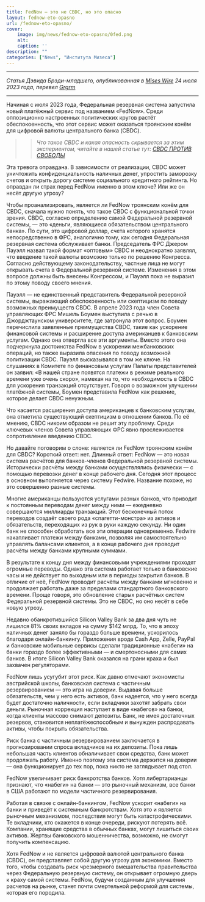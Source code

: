 ```yaml
---
title: FedNow — это не CBDC, но это опасно
layout: fednow-eto-opasno
url: /fednow-eto-opasno/
cover:
    image: img/news/fednow-eto-opasno/0fed.png
    alt: 
    caption: ''
description: ""
categories: ["News", "Института Мизеса"]
---
```


-----

*Статья Дэвида Брэди-младшего, опубликованная в [Mises Wire](https://mises.org/mises-wire/fednow-isnt-cbdc-it-dangerous) 24 июля 2023 года, перевел [Grgrm](https://yakihonne.com/users/npub1qzr3j58q0gwfhqdj33pc8wtfaj9ffn7nrdt6p7p7tvn0qrf7e0wsggv43p "Nostr")*

-----

Начиная с июля 2023 года, Федеральная резервная система запустила новый платёжный сервис под названием «FedNow». Среди оппозиционно настроенных политических кругов растёт обеспокоенность, что этот сервис может оказаться троянским конём для цифровой валюты центрального банка (CBDC).

>> *Что такое CBDC и какая опасность скрывается за этим экспериентом, читайте в нашей статье тут: [CBDC ПРОТИВ СВОБОДЫ](https://bitrakein.org/cbdc-protiv-svobody/)*

Эта тревога оправдана. В зависимости от реализации, CBDC может уничтожить конфиденциальность наличных денег, упростить заморозку счетов и открыть дорогу системе социального кредитного рейтинга. Но оправдан ли страх перед FedNow именно в этом ключе? Или же он несёт другую угрозу?

Чтобы проанализировать, является ли FedNow троянским конём для CBDC, сначала нужно понять, что такое CBDC с функциональной точки зрения. CBDC, согласно определению самой Федеральной резервной системы, — это «деньги, являющиеся обязательством центрального банка». По сути, это цифровой доллар, счета которого хранятся непосредственно в ФРС, аналогично тому, как сегодня Федеральная резервная система обслуживает банки. Председатель ФРС Джером Пауэлл назвал такой формат «оптовым» CBDC и неоднократно заявлял, что введение такой валюты возможно только по решению Конгресса. Согласно действующему законодательству, частные лица не могут открывать счета в Федеральной резервной системе. Изменения в этом вопросе должны быть внесены Конгрессом, и Пауэлл пока не выразил по этому поводу своего мнения.

Пауэлл — не единственный представитель Федеральной резервной системы, выражающий обеспокоенность или скептицизм по поводу возможных преимуществ CBDC. В апреле 2023 года член Совета управляющих ФРС Мишель Боумен выступила с речью в Джорджтаунском университете, где затронула этот вопрос. Боумен перечислила заявленные преимущества CBDC, такие как ускорение финансовой системы и расширение доступа американцев к банковским услугам. Однако она отвергла все эти аргументы. Вместо этого она подчеркнула достоинства FedNow в ускорении межбанковских операций, но также выразила опасения по поводу возможной политизации CBDC. Пауэлл высказывался в том же ключе. На слушаниях в Комитете по финансовым услугам Палаты представителей он заявил: «В нашей стране появятся платежи в режиме реального времени уже очень скоро», намекая на то, что необходимость в CBDC для ускорения транзакций отсутствует. Говоря о возможном улучшении платёжной системы, Боумен представила FedNow как решение, которое делает CBDC ненужным.  

Что касается расширения доступа американцев к банковским услугам, она отметила существующий скептицизм в отношении банков. По её мнению, CBDC никоим образом не решит эту проблему. Среди ключевых членов Совета управляющих ФРС явно прослеживается сопротивление введению CBDC.

Но давайте поговорим о слоне: является ли FedNow троянским конём для CBDC? Короткий ответ: нет. Длинный ответ: FedNow — это новая система расчётов для банков-членов Федеральной резервной системы. Исторически расчёты между банками осуществлялись физически — с помощью перевозки денег в конце рабочего дня. Сегодня этот процесс в основном выполняется через систему Fedwire. Название похоже, но это совершенно разные системы.

Многие американцы пользуются услугами разных банков, что приводит к постоянным переводам денег между ними — ежедневно совершаются миллиарды транзакций. Этот бесконечный поток переводов создаёт своего рода «спагетти-монстра» из активов и обязательств, переходящих из рук в руки каждую секунду. Ни один банк не способен обработать все эти операции одновременно. Fedwire накапливает платежи между банками, позволяя им самостоятельно управлять балансами клиентов, а в конце рабочего дня проводит расчёты между банками крупными суммами.

В результате к концу дня между финансовыми учреждениями проходят огромные переводы. Однако эта система работает только в банковские часы и не действует по выходным или в периоды закрытия банков. В отличие от неё, FedNow проводит расчёты между банками мгновенно и продолжает работать даже за пределами стандартного банковского времени. Проще говоря, это обновление старых расчётных систем Федеральной резервной системы. Это не CBDC, но оно несёт в себе новую угрозу.

Недавно обанкротившийся Silicon Valley Bank за два дня чуть не лишился 81% своих вкладов на сумму $142 млрд. То, что в эпоху наличных денег заняло бы гораздо больше времени, ускорилось благодаря онлайн-банкингу. Приложения вроде Cash App, Zelle, PayPal и банковские мобильные сервисы сделали традиционные «набеги» на банки гораздо более эффективными — и смертоносными для самих банков. В итоге Silicon Valley Bank оказался на грани краха и был захвачен регуляторами.

FedNow лишь усугубит этот риск. Как давно отмечают экономисты австрийской школы, банковская система с частичным резервированием — это игра на доверии. Выдавая больше обязательств, чем у него есть активов, банк надеется, что у него всегда будет достаточно наличности, если вкладчики захотят забрать свои деньги. Рыночная коррекция наступает в виде «набегов» на банки, когда клиенты массово снимают депозиты. Банк, не имея достаточных резервов, становится неплатёжеспособным и вынужден распродавать активы, чтобы покрыть обязательства.

Риск банка с частичным резервированием заключается в прогнозировании спроса вкладчиков на их депозиты. Пока лишь небольшая часть клиентов обналичивает свои средства, банк может продолжать работу. Именно поэтому эта система держится на доверии — она функционирует до тех пор, пока никто не заглядывает под стол.

FedNow увеличивает риск банкротства банков. Хотя либертарианцы признают, что «набеги» на банки — это рыночный механизм, все банки в США работают по модели частичного резервирования.

Работая в связке с онлайн-банкингом, FedNow ускорит «набеги» на банки и приведёт к системным банкротствам. Хотя это и является рыночным механизмом, последствия могут быть катастрофическими. Те вкладчики, кто окажется в конце очереди, рискуют потерять всё. Компании, хранящие средства в обычных банках, могут лишиться своих активов. Жертвы банковского мошенничества, возможно, не смогут получить компенсацию.

Хотя FedNow и не является цифровой валютой центрального банка (CBDC), он представляет собой другую угрозу для экономики. Вместо того, чтобы создавать риск чрезмерного вмешательства правительства через Федеральную резервную систему, он открывает огромную дверь к краху самой системы. FedNow, будучи созданным для улучшения расчетов на рынке, станет почти смертельной реформой для системы, которая его породила.